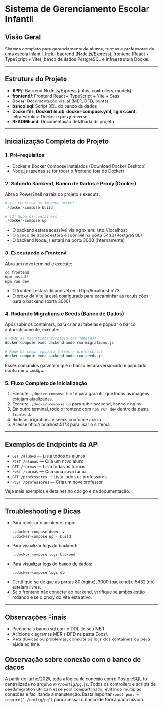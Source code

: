 # Sistema de Gerenciamento Escolar Infantil

## Visão Geral
Sistema completo para gerenciamento de alunos, turmas e professores de uma escola infantil. Inclui backend (Node.js/Express), frontend (React + TypeScript + Vite), banco de dados PostgreSQL e infraestrutura Docker.

---

## Estrutura do Projeto

- **APP/**: Backend Node.js/Express (rotas, controllers, models)
- **frontend/**: Frontend React + TypeScript + Vite + Sass
- **Docs/**: Documentação visual (MER, DFD, prints)
- **banco.sql**: Script DDL do banco de dados
- **Dockerfile, Dockerfile.db, docker-compose.yml, nginx.conf**: Infraestrutura Docker e proxy reverso
- **README.md**: Documentação detalhada do projeto

---

## Inicialização Completa do Projeto

### 1. Pré-requisitos
- Docker e Docker Compose instalados ([Download Docker Desktop](https://www.docker.com/products/docker-desktop/))
- Node.js (apenas se for rodar o frontend fora do Docker)

### 2. Subindo Backend, Banco de Dados e Proxy (Docker)

Abra o PowerShell na raiz do projeto e execute:

```powershell
# (1) Construa as imagens Docker
./docker-compose build

# (2) Suba os containers
./docker-compose up
```

- O backend estará acessível via nginx em: http://localhost
- O banco de dados estará disponível na porta 5432 (PostgreSQL)
- O backend Node.js estará na porta 3000 (internamente)

### 3. Executando o Frontend

Abra um novo terminal e execute:

```powershell
cd frontend
npm install
npm run dev
```

- O frontend estará disponível em: http://localhost:5173
- O proxy do Vite já está configurado para encaminhar as requisições para o backend (porta 3000)

### 4. Rodando Migrations e Seeds (Banco de Dados)

Após subir os containers, para criar as tabelas e popular o banco automaticamente, execute:

```powershell
# Rode as migrations (criação das tabelas)
docker compose exec backend node run-migrations.js

# Rode os seeds (popula turmas e professores)
docker compose exec backend node run-seeds.js
```

Esses comandos garantem que o banco estará versionado e populado conforme o código.

### 5. Fluxo Completo de Inicialização

1. Execute `./docker-compose build` para garantir que todas as imagens estejam atualizadas.
2. Execute `./docker-compose up` para subir backend, banco e nginx.
3. Em outro terminal, rode o frontend com `npm run dev` dentro da pasta `frontend`.
4. Rode as migrations e seeds conforme acima.
5. Acesse http://localhost:5173 para usar o sistema.

---

## Exemplos de Endpoints da API

- `GET /alunos` — Lista todos os alunos
- `POST /alunos` — Cria um novo aluno
- `GET /turmas` — Lista todas as turmas
- `POST /turmas` — Cria uma nova turma
- `GET /professores` — Lista todos os professores
- `POST /professores` — Cria um novo professor

Veja mais exemplos e detalhes no código e na documentação.

---

## Troubleshooting e Dicas

- Para reiniciar o ambiente limpo:
  ```powershell
  ./docker-compose down -v
  ./docker-compose up --build
  ```
- Para visualizar logs do backend:
  ```powershell
  ./docker-compose logs backend
  ```
- Para visualizar logs do banco de dados:
  ```powershell
  ./docker-compose logs db
  ```
- Certifique-se de que as portas 80 (nginx), 3000 (backend) e 5432 (db) estejam livres.
- Se o frontend não conectar ao backend, verifique se ambos estão rodando e se o proxy do Vite está ativo.

---

## Observações Finais
- Preencha o banco.sql com o DDL do seu MER.
- Adicione diagramas MER e DFD na pasta Docs/.
- Para dúvidas ou problemas, consulte os logs dos containers ou peça ajuda ao time.

## Observação sobre conexão com o banco de dados

A partir de junho/2025, toda a lógica de conexão com o PostgreSQL foi centralizada no arquivo `APP/config/pg.js`. Todos os controllers e scripts de seed/migration utilizam esse pool compartilhado, evitando múltiplas conexões e facilitando a manutenção. Basta importar `const pool = require('./config/pg')` para acessar o banco de forma padronizada.
